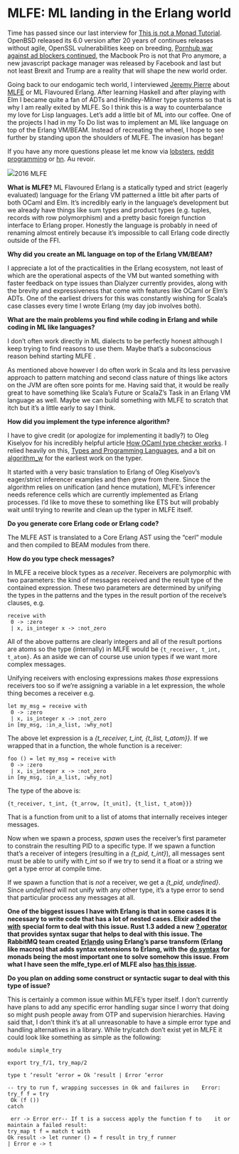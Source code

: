 # MLFE: ML landing in the Erlang world

Time has passed since our last interview for [This is not a Monad Tutorial](http://notamonadtutorial.com/). OpenBSD released its 6.0 version after 20 years of continues releases without agile, OpenSSL vulnerabilities keep on breeding, [Pornhub war against ad blockers continued](http://blog.bugreplay.com/post/152579164219/pornhubdodgesadblockersusingwebsockets), the Macbook Pro is not that Pro anymore, a new javascript package manager was released by Facebook and last but not least Brexit and Trump are a reality that will shape the new world order.

Going back to our endogamic tech world, I interviewed [Jeremy Pierre](http://noisycode.com/) about [MLFE](https://github.com/j14159/mlfe) or ML Flavoured Erlang. After learning Haskell and after playing with Elm I became quite a fan of ADTs and Hindley-Milner type systems so that is why I am really exited by MLFE. So I think this is a way to counterbalance my love for Lisp languages. Let’s add a little bit of ML into our coffee. One of the projects I had in my To Do list was to implement an ML like language on top of the Erlang VM/BEAM. Instead of recreating the wheel, I hope to see further by standing upon the shoulders of MLFE. The invasion has began!

If you have any more questions please let me know via [lobsters](https://lobste.rs/s/vw8zb2/d_day_invasion_with_mlfe_ml_landing_erlang), [reddit programming](https://www.reddit.com/r/programming/comments/5d2ooi/dday_invasion_with_mlfe_ml_landing_in_the_erlang/) or [hn](https://news.ycombinator.com/item?id=12958099). Au revoir.

![](https://miro.medium.com/max/410/1*VHoeeRQqosE3Woi37aHFeA.jpeg)2016 MLFE

**What is MLFE?**
ML Flavoured Erlang is a statically typed and strict (eagerly evaluated) language for the Erlang VM patterned a little bit after parts of both OCaml and Elm. It’s incredibly early in the language’s development but we already have things like sum types and product types (e.g. tuples, records with row polymorphism) and a pretty basic foreign function interface to Erlang proper. Honestly the language is probably in need of renaming almost entirely because it’s impossible to call Erlang code directly outside of the FFI.  
  
**Why did you create an ML language on top of the Erlang VM/BEAM?**

I appreciate a lot of the practicalities in the Erlang ecosystem, not least of which are the operational aspects of the VM but wanted something with faster feedback on type issues than Dialyzer currently provides, along with the brevity and expressiveness that come with features like OCaml or Elm’s ADTs. One of the earliest drivers for this was constantly wishing for Scala’s case classes every time I wrote Erlang (my day job involves both).

**What are the main problems you find while coding in Erlang and while coding in ML like languages?**

I don’t often work directly in ML dialects to be perfectly honest although I keep trying to find reasons to use them. Maybe that’s a subconscious reason behind starting MLFE .

As mentioned above however I do often work in Scala and its less pervasive approach to pattern matching and second class nature of things like actors on the JVM are often sore points for me. Having said that, it would be really great to have something like Scala’s Future or ScalaZ’s Task in an Erlang VM language as well. Maybe we can build something with MLFE to scratch that itch but it’s a little early to say I think.

**How did you implement the type inference algorithm?**

I have to give credit (or apologize for implementing it badly?) to Oleg Kiselyov for his incredibly helpful article [How OCaml type checker works](http://okmij.org/ftp/ML/generalization.html). I relied heavily on this, [Types and Programming Languages](https://www.cis.upenn.edu/~bcpierce/tapl/), and a bit on [algorithm_w](https://github.com/tomprimozic/type-systems/tree/master/algorithm_w) for the earliest work on the typer.

It started with a very basic translation to Erlang of Oleg Kiselyov’s eager/strict inferencer examples and then grew from there. Since the algorithm relies on unification (and hence mutation), MLFE’s inferencer needs reference cells which are currently implemented as Erlang processes. I’d like to move these to something like ETS but will probably wait until trying to rewrite and clean up the typer in MLFE itself.  
  
**Do you generate core Erlang code or Erlang code?**

The MLFE AST is translated to a Core Erlang AST using the “cerl” module and then compiled to BEAM modules from there.

**How do you type check messages?**

In MLFE a receive block types as a _receiver_. Receivers are polymorphic with two parameters: the kind of messages received and the result type of the contained expression. These two parameters are determined by unifying the types in the patterns and the types in the result portion of the receive’s clauses, e.g.

    receive with   
     0 -> :zero  
     | x, is_integer x -> :not_zero
     
All of the above patterns are clearly integers and all of the result portions are atoms so the type (internally) in MLFE would be `{t_receiver, t_int, t_atom}`. As an aside we can of course use union types if we want more complex messages.

Unifying receivers with enclosing expressions makes _those_ expressions receivers too so if we’re assigning a variable in a let expression, the whole thing becomes a receiver e.g.

    let my_msg = receive with  
     0 -> :zero  
     | x, is_integer x -> :not_zero   
    in [my_msg, :in_a_list, :why_not]

The above let expression is a _{t_receiver, t_int, {t_list, t_atom}}._ If we wrapped that in a function, the whole function is a receiver:

    foo () = let my_msg = receive with   
     0 -> :zero  
     | x, is_integer x -> :not_zero   
    in [my_msg, :in_a_list, :why_not]

The type of the above is:

    {t_receiver, t_int, {t_arrow, [t_unit], {t_list, t_atom}}}
    
That is a function from unit to a list of atoms that internally receives integer messages.

Now when we spawn a process, _spawn_ uses the receiver’s first parameter to constrain the resulting PID to a specific type. If we spawn a function that’s a receiver of integers (resulting in a _{t_pid, t_int}_), all messages sent must be able to unify with _t_int_ so if we try to send it a float or a string we get a type error at compile time.

If we spawn a function that is _not_ a receiver, we get a _{t_pid, undefined}_. Since _undefined_ will not unify with any other type, it’s a type error to send that particular process any messages at all.

**One of the biggest issues I have with Erlang is that in some cases it is necessary to write code that has a lot of nested cases. Elixir added the** [**with**](http://learningelixir.joekain.com/learning-elixir-with/) **special form to deal with this issue. Rust 1.3 added a new** [**? operator**](https://blog.rust-lang.org/2016/11/10/Rust-1.13.html#the--operator) **that provides syntax sugar that helps to deal with this issue. The RabbitMQ team created** [**Erlando**](https://www.rabbitmq.com/blog/2011/05/17/can-you-hear-the-drums-erlando/) **using Erlang’s parse transform (Erlang like macros) that adds syntax extensions to Erlang, with the** [**do syntax**](https://github.com/rabbitmq/erlando#user-content-lots-of-different-types-of-monads) **for monads being the most important one to solve somehow this issue. From what I have seen the mlfe_type.erl of MLFE also** [**has this issue**](https://github.com/j14159/mlfe/blob/master/src/mlfe_typer.erl#L403-L427)**.**

**Do you plan on adding some construct or syntactic sugar to deal with this type of issue?**

This is certainly a common issue within MLFE’s typer itself. I don’t currently have plans to add any specific error handling sugar since I worry that doing so might push people away from OTP and supervision hierarchies. Having said that, I don’t think it’s at all unreasonable to have a simple error type and handling alternatives in a library. While try/catch don’t exist yet in MLFE it could look like something as simple as the following:


    module simple_try 
    
    export try_f/1, try_map/2
    
    type t ‘result ‘error = Ok ‘result | Error ‘error
    
    -- try to run f, wrapping successes in Ok and failures in    Error:  
    try_f f = try  
     Ok (f ())  
    catch  
     
     err -> Error err-- If t is a success apply the function f to    it or maintain a failed result:  
    try_map t f = match t with  
    Ok result -> let runner () = f result in try_f runner  
    | Error e -> t
